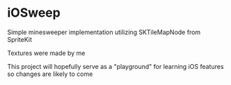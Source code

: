 # iOSweep 
Simple minesweeper implementation utilizing SKTileMapNode from SpriteKit

Textures were made by me

This project will hopefully serve as a "playground" for learning iOS features so changes are likely to come
